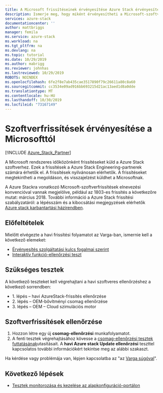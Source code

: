 ```yaml
---
title: A Microsoft frissítéseinek érvényesítése Azure Stack érvényesítés szolgáltatásként | Microsoft Docs
description: Ismerje meg, hogy miként érvényesítheti a Microsoft-szoftverfrissítéseket szolgáltatásként történő érvényesítéssel.
services: azure-stack
documentationcenter: ''
author: mattbriggs
manager: femila
ms.service: azure-stack
ms.workload: na
ms.tgt_pltfrm: na
ms.devlang: na
ms.topic: tutorial
ms.date: 10/29/2019
ms.author: mabrigg
ms.reviewer: johnhas
ms.lastreviewed: 10/29/2019
ROBOTS: NOINDEX
ms.openlocfilehash: 6fe2f8e7ab435cae3517890f79c26611a80c8a60
ms.sourcegitcommit: cc3534e09ad916bb693215d21ac13aed1d8a0dde
ms.translationtype: MT
ms.contentlocale: hu-HU
ms.lasthandoff: 10/30/2019
ms.locfileid: "73167149"
---
```

# <a name="validate-software-updates-from-microsoft"></a>Szoftverfrissítések érvényesítése a Microsofttól

[!INCLUDE [Azure_Stack_Partner](./includes/azure-stack-partner-appliesto.md)]

A Microsoft rendszeres időközönként frissítéseket küld a Azure Stack szoftverhez. Ezek a frissítések a Azure Stack Engineering-partnerek számára érhetők el. A frissítések nyilvánosan elérhetők. A frissítéseket megtekintheti a megoldáson, és visszajelzést küldhet a Microsoftnak.

A Azure Stackra vonatkozó Microsoft-szoftverfrissítések elnevezési konvencióval vannak megjelölve, például az 1803-es frissítés a következőre mutat: március 2018. További információ a Azure Stack frissítési szabályzatáról: a lépésszám és a kibocsátási megjegyzések elérhetők [Azure stack karbantartási házirendben](../operator/azure-stack-servicing-policy.md).

## <a name="prerequisites"></a>Előfeltételek

Mielőtt elvégezte a havi frissítési folyamatot az Varga-ban, ismernie kell a következő elemeket:

- [Érvényesítés szolgáltatási kulcs fogalmai szerint](azure-stack-vaas-key-concepts.md)
- [Interaktív funkció-ellenőrzési teszt](azure-stack-vaas-interactive-feature-verification.md)

## <a name="required-tests"></a>Szükséges tesztek

A következő teszteket kell végrehajtani a havi szoftveres ellenőrzéshez a következő sorrendben:

- 1\. lépés – havi AzureStack-frissítés ellenőrzése
- 2\. lépés – OEM-bővítményi csomag ellenőrzése
- 3\. lépés – OEM – Cloud szimulációs motor

## <a name="validating-software-updates"></a>Szoftverfrissítések ellenőrzése

1. Hozzon létre egy új **csomag-ellenőrzési** munkafolyamatot.
1. A fenti tesztek végrehajtásához kövesse a [csomag-ellenőrzési tesztek futtatásának](azure-stack-vaas-validate-oem-package.md#run-package-validation-tests)utasításait. A **havi Azure stack Update ellenőrzési** teszttel kapcsolatos további információkért tekintse meg az alábbi szakaszt.

Ha kérdése vagy problémája van, lépjen kapcsolatba az "az [Varga súgóval](mailto:vaashelp@microsoft.com)".

## <a name="next-steps"></a>Következő lépések

- [Tesztek monitorozása és kezelése az alapkonfiguráció-portálon](azure-stack-vaas-monitor-test.md)